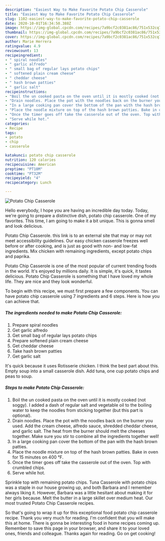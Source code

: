```yaml
---
description: "Easiest Way to Make Favorite Potato Chip Casserole"
title: "Easiest Way to Make Favorite Potato Chip Casserole"
slug: 1102-easiest-way-to-make-favorite-potato-chip-casserole
date: 2020-10-01T16:34:50.388Z
image: https://img-global.cpcdn.com/recipes/7a9bcf2c0381ac86/751x532cq70/potato-chip-casserole-recipe-main-photo.jpg
thumbnail: https://img-global.cpcdn.com/recipes/7a9bcf2c0381ac86/751x532cq70/potato-chip-casserole-recipe-main-photo.jpg
cover: https://img-global.cpcdn.com/recipes/7a9bcf2c0381ac86/751x532cq70/potato-chip-casserole-recipe-main-photo.jpg
author: Marie Herrera
ratingvalue: 4.9
reviewcount: 13
recipeingredient:
- " spiral noodles"
- " garlic alfredo"
- " small bag of regular lays potato chips"
- " softened plain cream cheese"
- " cheddar cheese"
- " hash brown patties"
- " garlic salt"
recipeinstructions:
- "Boil the un cooked pasta on the oven until it is mostly cooked (not soggy). I added a dash of regular salt and vegetable oil to the boiling water to keep the noodles from sticking together (but this part is optional)."
- "Drain noodles. Place the pot with the noodles back on the burner you used. Add the cream cheese, alfredo sauce, shredded cheddar cheese, and garlic salt. The heat from the burner should melt the cheeses together. Make sure you stir to combine all the ingredients together well!"
- "In a large cooking pan cover the bottom of the pan with the hash brown patties."
- "Place the noodle mixture on top of the hash brown patties. Bake in oven for 15 minutes on 400 °F."
- "Once the timer goes off take the casserole out of the oven. Top with crumbled chips."
- "Serve while hot."
categories:
- Recipe
tags:
- potato
- chip
- casserole

katakunci: potato chip casserole 
nutrition: 120 calories
recipecuisine: American
preptime: "PT10M"
cooktime: "PT32M"
recipeyield: "4"
recipecategory: Lunch

---
```



![Potato Chip Casserole](https://img-global.cpcdn.com/recipes/7a9bcf2c0381ac86/751x532cq70/potato-chip-casserole-recipe-main-photo.jpg)

Hello everybody, I hope you are having an incredible day today. Today, we're going to prepare a distinctive dish, potato chip casserole. One of my favorites. This time, I am going to make it a bit unique. This is gonna smell and look delicious.

Potato Chip Casserole. this link is to an external site that may or may not meet accessibility guidelines. Our easy chicken casserole freezes well before or after cooking, and is just as good with non- and low-fat ingredients. Mix chicken with remaining ingredients, except potato chips and paprika.

Potato Chip Casserole is one of the most popular of current trending foods in the world. It's enjoyed by millions daily. It is simple, it's quick, it tastes delicious. Potato Chip Casserole is something that I have loved my whole life. They are nice and they look wonderful.


To begin with this recipe, we must first prepare a few components. You can have potato chip casserole using 7 ingredients and 6 steps. Here is how you can achieve that.

<!--inarticleads1-->

##### The ingredients needed to make Potato Chip Casserole:

1. Prepare  spiral noodles
1. Get  garlic alfredo
1. Get  small bag of regular lays potato chips
1. Prepare  softened plain cream cheese
1. Get  cheddar cheese
1. Take  hash brown patties
1. Get  garlic salt


It&#39;s quick because it uses Rotisserie chicken. I think the best part about this. Empty soup into a small casserole dish. Add tuna, one cup potato chips and peas to soup. 

<!--inarticleads2-->

##### Steps to make Potato Chip Casserole:

1. Boil the un cooked pasta on the oven until it is mostly cooked (not soggy). I added a dash of regular salt and vegetable oil to the boiling water to keep the noodles from sticking together (but this part is optional).
1. Drain noodles. Place the pot with the noodles back on the burner you used. Add the cream cheese, alfredo sauce, shredded cheddar cheese, and garlic salt. The heat from the burner should melt the cheeses together. Make sure you stir to combine all the ingredients together well!
1. In a large cooking pan cover the bottom of the pan with the hash brown patties.
1. Place the noodle mixture on top of the hash brown patties. Bake in oven for 15 minutes on 400 °F.
1. Once the timer goes off take the casserole out of the oven. Top with crumbled chips.
1. Serve while hot.


Sprinkle top with remaining potato chips. Tuna Casserole with potato chips was a staple in our house growing up, and both Barbara and I remember always liking it. However, Barbara was a little hesitant about making it for her girls because. Melt the butter in a large skillet over medium heat. Our most trusted Potato Chip Casserole recipes. 

So that's going to wrap it up for this exceptional food potato chip casserole recipe. Thank you very much for reading. I'm confident that you will make this at home. There is gonna be interesting food in home recipes coming up. Remember to save this page in your browser, and share it to your loved ones, friends and colleague. Thanks again for reading. Go on get cooking!
